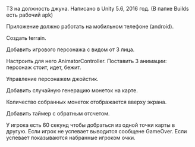 ﻿ТЗ на должность джуна. 
Написано в Unity 5.6, 2016 год. (В папке Builds есть рабочий apk)

Приложение должно работать на мобильном телефоне (android).

Создать terrain.

Добавить игрового персонажа с видом от 3 лица.

Настроить для него AnimatorController.
Поставить 3 анимации: персонаж стоит, идет, бежит.

Управление персонажем джойстик.

Добавить случайную генерацию монеток на карте.

Количество собранных монеток отображается вверху экрана.

Добавить таймер с обратным отсчетом.

У игрока есть 60 секунд чтобы добраться из одной точки карты в другую. 
Если игрок не успевает выводится сообщене GameOver.
Если успевает показываются набранные игроком очки.

